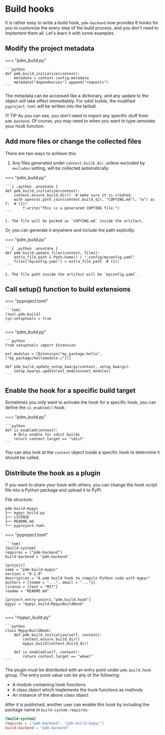 # Build hooks

It is rather easy to write a build hook, `pdm-backend` now provides 6 hooks for you to customize the every step of the build process, and you don't need to implement them all. Let's learn it with some examples.

## Modify the project metadata

=== "pdm_build.py"

    ```python
    def pdm_build_initialize(context):
        metadata = context.config.metadata
        metadata["dependencies"].append("requests")
    ```

The metadata can be accessed like a dictionary, and any update to the object will take effect immediately.
For sdist builds, the modified `pyproject.toml` will be written into the tarball.

!!! TIP
    As you can see, you don't need to import any specific stuff from `pdm.backend`. Of course, you may need to when you want
    to type-annotate your hook function.

## Add more files or change the collected files

There are two ways to achieve this.

1. Any files generated under `context.build_dir`, unless excluded by `excludes` setting, will be collected automatically.

=== "pdm_build.py"

    ```{ .python .annotate }
    def pdm_build_initialize(context):
        context.ensure_build_dir()  # make sure it is created.
        with open(os.path.join(context.build_dir, "COPYING.md"), "w") as f:  # (1)!
            f.write("This is a generated COPYING file.")
    ```

    1. The file will be packed as `COPYING.md` inside the artifact.

Or, you can generate it anywhere and include the path explicitly.

=== "pdm_build.py"

    ```{ .python .annotate }
    def pdm_build_update_files(context, files):
        extra_file_path = Path.home() / ".config/myconfig.yaml"
        files["myconfig.yaml"] = extra_file_path  # (1)!
    ```

    1. The file path inside the artifact will be `myconfig.yaml`.

## Call setup() function to build extensions

=== "pyproject.toml"

    ```toml
    [tool.pdm.build]
    run-setuptools = true
    ```

=== "pdm_build.py"

    ```python
    from setuptools import Extension

    ext_modules = [Extension("my_package.hello", ["my_package/hellomodule.c"])]

    def pdm_build_update_setup_kwargs(context, setup_kwargs):
        setup_kwargs.update(ext_modules=ext_modules)
    ```

## Enable the hook for a specific build target

Sometimes you only want to activate the hook for a specific hook, you can define the `is_enabled()` hook:

=== "pdm_build.py"

    ```python
    def is_enabled(context):
        # Only enable for sdist builds
        return context.target == "sdist"
    ```

You can also look at the `context` object inside a specific hook to determine it should be called.

## Distribute the hook as a plugin

If you want to share your hook with others, you can change the hook script file into a Python package and upload it to PyPI.

File structure:

```
pdm-build-mypyc
├── mypyc_build.py
├── LICENSE
├── README.md
└── pyproject.toml
```

=== "pyproject.toml"

    ```toml
    [build-system]
    requires = ["pdm-backend"]
    build-backend = "pdm.backend"

    [project]
    name = "pdm-build-mypyc"
    version = "0.1.0"
    description = "A pdm build hook to compile Python code with mypyc"
    authors = [{name = "...", email = "..."}]
    license = {text = "MIT"}
    readme = "README.md"

    [project.entry-points."pdm.build.hook"]
    mypyc = "mypyc_build:MypycBuildHook"
    ```

=== "mypyc_build.py"

    ```python
    class MypycBuildHook:
        def pdm_build_initialize(self, context):
            context.ensure_build_dir()
            mypyc_build(context.build_dir)

        def is_enabled(self, context):
            return context.target == "wheel"
    ```


The plugin must be distributed with an entry point under `pdm.build.hook` group. The entry point value can be any of the following:

- A module containing hook functions
- A class object which implements the hook functions as methods
- An instance of the above class object

After it is published, another user can enable this hook by including the package name in `build-system.requires`:

```toml
[build-system]
requires = ["pdm-backend", "pdm-build-mypyc"]
build-backend = "pdm.backend"
```

